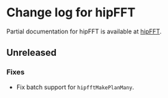# Change log for hipFFT

Partial documentation for hipFFT is available at [hipFFT].

[hipFFT]: https://github.com/ROCmSoftwarePlatform/hipFFT
[hipfft.readthedocs.io]: https://rocfft.readthedocs.io/en/latest/

## Unreleased

### Fixes

- Fix batch support for `hipfftMakePlanMany`.
